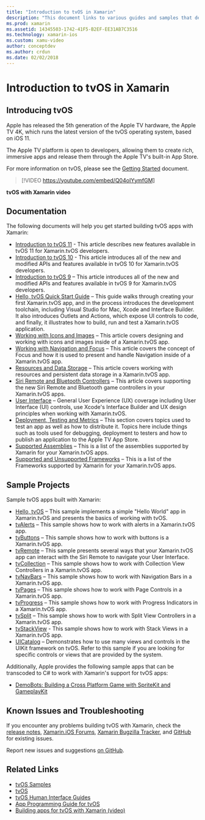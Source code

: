 ```yaml
---
title: "Introduction to tvOS in Xamarin"
description: "This document links to various guides and samples that demonstrate how to build tvOS apps with Xamarin. The guides discuss various features such as user interface development, data storage, icons, and more."
ms.prod: xamarin
ms.assetid: 14345503-1742-41F5-B2EF-EE31AB7C3516
ms.technology: xamarin-ios
ms.custom: xamu-video
author: conceptdev
ms.author: crdun
ms.date: 02/02/2018
---
```


# Introduction to tvOS in Xamarin

## Introducing tvOS

Apple has released the 5th generation of the Apple TV hardware, the Apple TV 4K, which runs the latest version of the tvOS operating system, based on iOS 11.

The Apple TV platform is open to developers, allowing them to create rich, immersive apps and release them through the Apple TV's built-in App Store.

For more information on tvOS, please see the [Getting Started](~/ios/tvos/get-started/index.md) document.

> [!VIDEO https://youtube.com/embed/Q04oIYymfGM]

**tvOS with Xamarin video**

## Documentation

The following documents will help you get started building tvOS apps with Xamarin:

- [Introduction to tvOS 11](~/ios/tvos/platform/introduction-to-tvos11.md) - This article describes new features available in tvOS 11 for Xamarin.tvOS developers.
- [Introduction to tvOS 10](~/ios/tvos/platform/introduction-to-tvos10/index.md) - This article introduces all of the new and modified APIs and features available in tvOS 10 for Xamarin.tvOS developers.
- [Introduction to tvOS 9](~/ios/tvos/platform/tvos9.md) – This article introduces all of the new and modified APIs and features available in tvOS 9 for Xamarin.tvOS developers. 
- [Hello, tvOS Quick Start Guide](~/ios/tvos/get-started/hello-tvos.md) – This guide walks through creating your first Xamarin.tvOS app, and in the process introduces the development toolchain, including Visual Studio for Mac, Xcode and Interface Builder. It also introduces Outlets and Actions, which expose UI controls to code, and finally, it illustrates how to build, run and test a Xamarin.tvOS application.
- [Working with Icons and Images](~/ios/tvos/app-fundamentals/icons-images.md) – This article covers designing and working with icons and images inside of a Xamarin.tvOS app.
- [Working with Navigation and Focus](~/ios/tvos/app-fundamentals/navigation-focus.md) – This article covers the concept of Focus and how it is used to present and handle Navigation inside of a Xamarin.tvOS app.
- [Resources and Data Storage](~/ios/tvos/app-fundamentals/resources-data-storage.md) – This article covers working with resources and persistent data storage in a Xamarin.tvOS app.
- [Siri Remote and Bluetooth Controllers](~/ios/tvos/platform/remote-bluetooth.md) – This article covers supporting the new Siri Remote and Bluetooth game controllers in your Xamarin.tvOS apps.
- [User Interface](~/ios/tvos/user-interface/index.md) – General User Experience (UX) coverage including User Interface (UI) controls, use Xcode's Interface Builder and UX design principles when working with Xamarin.tvOS.
- [Deployment, Testing and Metrics](~/ios/tvos/deploy-test/index.md) – This section covers topics used to test an app as well as how to distribute it. Topics here include things such as tools used for debugging, deployment to testers and how to publish an application to the Apple TV App Store.
- [Supported Assemblies](~/ios/tvos/internals/assemblies.md) – This is a list of the assemblies supported by Xamarin for your Xamarin.tvOS apps.
- [Supported and Unsupported Frameworks](~/ios/tvos/internals/frameworks.md) – This is a list of the Frameworks supported by Xamarin for your Xamarin.tvOS apps.

## Sample Projects

Sample tvOS apps built with Xamarin:

- [Hello, tvOS](https://docs.microsoft.com/samples/xamarin/ios-samples/tvos-hello-tvos) – This sample implements a simple "Hello World" app in Xamarin.tvOS and presents the basics of working with tvOS.
- [tvAlerts](https://docs.microsoft.com/samples/xamarin/ios-samples/tvos-tvalerts) – This sample shows how to work with alerts in a Xamarin.tvOS app.
- [tvButtons](https://docs.microsoft.com/samples/xamarin/ios-samples/tvos-tvbuttons) – This sample shows how to work with buttons is a Xamarin.tvOS app.
- [tvRemote](https://docs.microsoft.com/samples/xamarin/ios-samples/tvos-tvremote) – This sample presents several ways that your Xamarin.tvOS app can interact with the Siri Remote to navigate your User Interface.
- [tvCollection](https://docs.microsoft.com/samples/xamarin/ios-samples/tvos-tvcollection) – This sample shows how to work with Collection View Controllers in a Xamarin.tvOS app.
- [tvNavBars](https://docs.microsoft.com/samples/xamarin/ios-samples/tvos-tvnavbars) – This sample shows how to work with Navigation Bars in a Xamarin.tvOS app.
- [tvPages](https://docs.microsoft.com/samples/xamarin/ios-samples/tvos-tvpages) – This sample shows how to work with Page Controls in a Xamarin.tvOS app.
- [tvProgress](https://docs.microsoft.com/samples/xamarin/ios-samples/tvos-tvprogress) – This sample shows how to work with Progress Indicators in a Xamarin.tvOS app.
- [tvSplit](https://docs.microsoft.com/samples/xamarin/ios-samples/tvos-tvsplit) – This sample shows how to work with Split View Controllers in a Xamarin.tvOS app.
- [tvStackView](https://docs.microsoft.com/samples/xamarin/ios-samples/tvos-tvstackview) - This sample shows how to work with Stack Views in a Xamarin.tvOS app.
- [UICatalog](https://docs.microsoft.com/samples/xamarin/ios-samples/tvos-uicatalog) – Demonstrates how to use many views and controls in the UIKit framework on tvOS. Refer to this sample if you are looking for specific controls or views that are provided by the system.

Additionally, Apple provides the following sample apps that can be transcoded to C# to work with Xamarin's support for tvOS apps:

- [DemoBots: Building a Cross Platform Game with SpriteKit and GameplayKit](https://developer.apple.com/library/prerelease/tvos/samplecode/DemoBots/)

## Known Issues and Troubleshooting

If you encounter any problems building tvOS with Xamarin, check the [release notes](https://docs.microsoft.com/xamarin/ios/release-notes/), [Xamarin.iOS Forums](https://forums.xamarin.com/categories/ios), [Xamarin Bugzilla Tracker](https://bugzilla.xamarin.com/query.cgi?product=iOS), and [GitHub](https://github.com/xamarin/xamarin-macios/issues) for existing issues.

Report new issues and suggestions [on GitHub](https://github.com/xamarin/xamarin-macios/issues).


## Related Links

- [tvOS Samples](https://docs.microsoft.com/samples/browse/?products=xamarin&term=Xamarin.iOS+tvOS)
- [tvOS](https://developer.apple.com/tvos/)
- [tvOS Human Interface Guides](https://developer.apple.com/tvos/human-interface-guidelines/)
- [App Programming Guide for tvOS](https://developer.apple.com/library/prerelease/tvos/documentation/General/Conceptual/AppleTV_PG/)
- [Building apps for tvOS with Xamarin (video)](https://university.xamarin.com/lightninglectures/tvos-with-xamarin)
